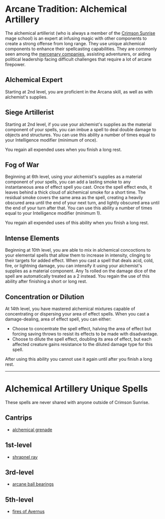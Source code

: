 # Arcane Tradition: Alchemical Artillery
The alchemical artillerist (who is always a member of the [Crimson Sunrise](../../Organizations/MageSchools/CrimsonSunrise.md) mage school) is an expert at infusing magic with other components to create a strong offense from long range. They use unique alchemical components to enhance their spellcasting capabilities. They are commonly seen among the [mercenary companies](../../Organizations/MercCompanies/index.md), assisting adventurers, or aiding political leadership facing difficult challenges that require a lot of arcane firepower.

## Alchemical Expert
Starting at 2nd level, you are proficient in the Arcana skill, as well as with alchemist's supplies.

## Siege Artillerist
Starting at 2nd level, if you use your alchemist's supplies as the material component of your spells, you can imbue a spell to deal double damage to objects and structures. You can use this ability a number of times equal to your Intelligence modifier (minimum of once). 

You regain all expended uses when you finish a long rest.

## Fog of War
Beginning at 6th level, using your alchemist's supplies as a material component of your spells, you can add a lasting smoke to any instantaneous area of effect spell you cast. Once the spell effect ends, it leaves behind a thick cloud of alchemical smoke for a short time. The residual smoke covers the same area as the spell, creating a heavily obscured area until the end of your next turn, and lightly obscured area until the end of your turn after that. You can use this ability a number of times equal to your Intelligence modifier (minimum 1).

You regain all expended uses of this ability when you finish a long rest.

## Intense Elements
Beginning at 10th level, you are able to mix in alchemical concoctions to your elemental spells that allow them to increase in intensity, clinging to their targets for added effect. When you cast a spell that deals acid, cold, fire, or lightning damage, you can intensify it using your alchemist's supplies as a material component. Any 1s rolled on the damage dice of the spell are automatically treated as a 2 instead. You regain the use of this ability after finishing a short or long rest.

## Concentration or Dilution
At 14th level, you have mastered alchemical mixtures capable of concentrating or dispersing your area of effect spells. When you cast a damage-dealing, area of effect spell, you can either:

* Choose to concentrate the spell effect, halving the area of effect but forcing saving throws to resist its effects to be made with disadvantage.
* Choose to dilute the spell effect, doubling its area of effect, but each affected creature gains resistance to the diluted damage type for this spell.

After using this ability you cannot use it again until after you finish a long rest.

---

# Alchemical Artillery Unique Spells
These spells are never shared with anyone outside of Crimson Sunrise.

## Cantrips
* [alchemical grenade](../../Magic/Spells/alchemical-grenade.md)

## 1st-level
* [shrapnel ray](../../Magic/Spells/shrapnel-ray.md)

## 3rd-level
* [arcane ball bearings](../../Magic/Spells/arcane-ball-bearings.md)

## 5th-level
* [fires of Avernus](../../Magic/Spells/fires-of-Avernus.md)
